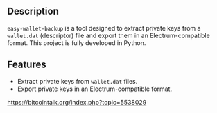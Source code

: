 ## Description

`easy-wallet-backup` is a tool designed to extract private keys from a `wallet.dat` (descriptor) file and export them in an Electrum-compatible format. This project is fully developed in Python.

## Features

- Extract private keys from `wallet.dat` files.
- Export private keys in an Electrum-compatible format.
  
https://bitcointalk.org/index.php?topic=5538029
